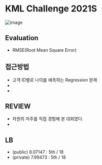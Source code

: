 # KML Challenge 2021S
![image](https://user-images.githubusercontent.com/77089771/148399197-44b1729f-3e9d-48b5-af17-98a68533a45e.png)
## Evaluation
* RMSE(Root Mean Square Error)
## 접근방법
* 고객 ID별로 나이를 예측하는 Regression 문제
* 
* 
## REVIEW
* 차원의 저주를 직접 경험해 본 대회였다.
* 
## LB
* (public) 8.07147 : 5th / 18
* (private) 7.99473 : 5th / 18
